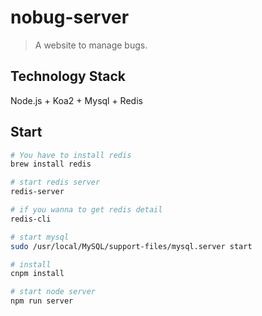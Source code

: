 # nobug-server
>A website to manage bugs.

## Technology Stack
Node.js + Koa2 + Mysql + Redis

## Start
```bash
# You have to install redis
brew install redis

# start redis server
redis-server

# if you wanna to get redis detail
redis-cli

# start mysql
sudo /usr/local/MySQL/support-files/mysql.server start

# install
cnpm install

# start node server
npm run server

```
